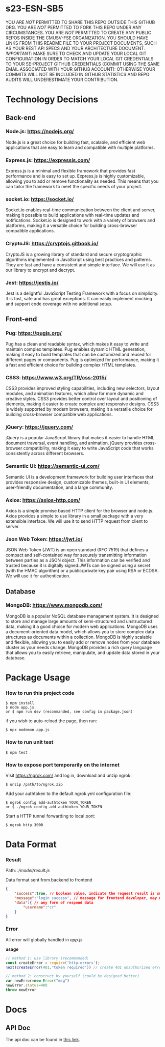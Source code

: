 # s23-ESN-SB5
YOU ARE *NOT* PERMITTED TO SHARE THIS REPO OUTSIDE THIS GITHUB ORG. YOU ARE *NOT* PERMITTED TO FORK THIS REPO UNDER ANY CIRCUMSTANCES. YOU ARE *NOT* PERMITTED TO CREATE ANY PUBLIC REPOS INSIDE THE CMUSV-FSE ORGANIZATION.  YOU SHOULD HAVE LINKS FROM THIS README FILE TO YOUR PROJECT DOCUMENTS, SUCH AS YOUR REST API SPECS AND YOUR ARCHITECTURE DOCUMENT. *IMPORTANT*: MAKE SURE TO CHECK AND UPDATE YOUR LOCAL GIT CONFIGURATION IN ORDER TO MATCH YOUR LOCAL GIT CREDENTIALS TO YOUR SE-PROJECT GITHUB CREDENTIALS (COMMIT USING THE SAME EMAIL ASSOCIATED WITH YOUR GITHUB ACCOUNT): OTHERWISE YOUR COMMITS WILL NOT BE INCLUDED IN GITHUB STATISTICS AND REPO AUDITS WILL UNDERESTIMATE YOUR CONTRIBUTION. 


# Technology Decisions
## Back-end 
### Node.js: https://nodejs.org/
Node.js is a great choice for building fast, scalable, and efficient web applications that are easy to learn and compatible with multiple platforms.

### Express.js: https://expressjs.com/
Express.js is a minimal and flexible framework that provides fast performance and is easy to set up. Express.js is highly customizable, allowing you to add or remove functionality as needed. This means that you can tailor the framework to meet the specific needs of your project.

### socket.io: https://socket.io/
Socket.io enables real-time communication between the client and server, making it possible to build applications with real-time updates and notifications. Socket.io is designed to work with a variety of browsers and platforms, making it a versatile choice for building cross-browser compatible applications.

### CryptoJS: https://cryptojs.gitbook.io/
CryptoJS is a growing library of standard and secure cryptographic algorithms implemented in JavaScript using best practices and patterns. They are fast and have a consistent and simple interface. We will use it as our library to encrypt and decrypt.

### Jest: https://jestjs.io/
Jest is a delightful JavaScript Testing Framework with a focus on simplicity. It is fast, safe and has great exceptions. It can easily implement mocking and support code coverage with no additional setup.

## Front-end
### Pug: https://pugjs.org/
Pug has a clean and readable syntax, which makes it easy to write and maintain complex templates. Pug enables dynamic HTML generation, making it easy to build templates that can be customized and reused for different pages or components. Pug is optimized for performance, making it a fast and efficient choice for building complex HTML templates.

### CSS3: https://www.w3.org/TR/css-2015/
CSS3 provides improved styling capabilities, including new selectors, layout modules, and animation features, which allow for more dynamic and creative styles. CSS3 provides better control over layout and positioning of elements, making it easier to create complex and responsive designs. CSS3 is widely supported by modern browsers, making it a versatile choice for building cross-browser compatible web applications.

### jQuery: https://jquery.com/
jQuery is a popular JavaScript library that makes it easier to handle HTML document traversal, event handling, and animation. jQuery provides cross-browser compatibility, making it easy to write JavaScript code that works consistently across different browsers.

### Semantic UI: https://semantic-ui.com/
Semantic UI is a development framework for building user interfaces that provides responsive design, customizable themes, built-in UI elements, user-friendly documentation, and a large community.

### Axios: https://axios-http.com/
Axios is a simple promise based HTTP client for the browser and node.js. Axios provides a simple to use library in a small package with a very extensible interface. We will use it to send HTTP request from client to server.

### Json Web Token: https://jwt.io/
JSON Web Token (JWT) is an open standard (RFC 7519) that defines a compact and self-contained way for securely transmitting information between parties as a JSON object. This information can be verified and trusted because it is digitally signed.JWTs can be signed using a secret (with the HMAC algorithm) or a public/private key pair using RSA or ECDSA. We will use it for authentication.

## Database
### MongoDB: https://www.mongodb.com/
MongoDB is a popular NoSQL database management system. It is designed to store and manage large amounts of semi-structured and unstructured data, making it a good choice for modern web applications. MongoDB uses a document-oriented data model, which allows you to store complex data structures as documents within a collection. MongoDB is highly scalable and flexible, allowing you to easily add or remove nodes from your database cluster as your needs change. MongoDB provides a rich query language that allows you to easily retrieve, manipulate, and update data stored in your database.

# Package Usage

### How to run this project code
    $ npm install
    $ node app.js
    or $ npm run dev (recommanded, see config in package.json)

if you wish to auto-reload the page, then run:

    $ npx nodemon app.js

### How to run unit test
    $ npm test

### How to expose port temporarily on the internet 
Visit https://ngrok.com/ and log in, download and unzip ngrok:

    $ unzip /path/to/ngrok.zip

Add your authtoken to the default ngrok.yml configuration file:

    $ ngrok config add-authtoken YOUR_TOKEN
    or $ ./ngrok config add-authtoken YOUR_TOKEN

Start a HTTP tunnel forwarding to local port:

    $ ngrok http 3000

# Data Format
### Result
Path: *./model/result.js*

Data format sent from backend to frontend

```json
{
    "success":true, // boolean value, indicate the request result is success or not
    "message":"login success", // message for frontend developer, may not display directly to user
    "data":{ // any form of respond data
        "username":"cr"
    }
}
```

### Error

All error will globally handled in *app.js*

**usage**

```javascript
// method 1: use library (recommanded)
const createError = require('http-errors');
next(createError(401,"token required")) // create 401 unauthorized error with message at second parameter

// method 2: construct by yourself (could be designed better)
var newError=new Error("msg")
newError.status=400
throw newError
```

# Docs
## API Doc

The api doc can be found in [this link](https://docs.google.com/spreadsheets/d/1uA0CPb3yRkZHYWAdCfnWtrLeLiTVSnYCXtt_-ttvRq0/edit?usp=sharing).